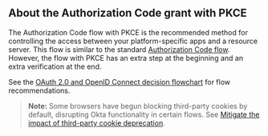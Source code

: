 ## About the Authorization Code grant with PKCE

The Authorization Code flow with PKCE is the recommended method for controlling the access between your platform-specific apps and a resource server. This flow is similar to the standard [Authorization Code flow](/docs/guides/implement-grant-type/authcode/main/). However, the flow with PKCE has an extra step at the beginning and an extra verification at the end.

See the [OAuth 2.0 and OpenID Connect decision flowchart](/docs/concepts/oauth-openid/#choosing-an-oauth-2-0-flow) for flow recommendations.

> **Note:** Some browsers have begun blocking third-party cookies by default, disrupting Okta functionality in certain flows. See [Mitigate the impact of third-party cookie deprecation](https://help.okta.com/okta_help.htm?type=oie&id=ext-third-party-cookies).
